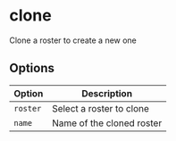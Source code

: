 # clone

Clone a roster to create a new one

## Options

| Option   | Description               |
| -------- | ------------------------- |
| `roster` | Select a roster to clone  |
| `name`   | Name of the cloned roster |

